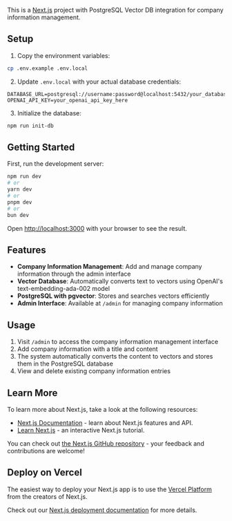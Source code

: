 This is a [Next.js](https://nextjs.org) project with PostgreSQL Vector DB integration for company information management.

## Setup

1. Copy the environment variables:
```bash
cp .env.example .env.local
```

2. Update `.env.local` with your actual database credentials:
```
DATABASE_URL=postgresql://username:password@localhost:5432/your_database_name
OPENAI_API_KEY=your_openai_api_key_here
```

3. Initialize the database:
```bash
npm run init-db
```

## Getting Started

First, run the development server:

```bash
npm run dev
# or
yarn dev
# or
pnpm dev
# or
bun dev
```

Open [http://localhost:3000](http://localhost:3000) with your browser to see the result.

## Features

- **Company Information Management**: Add and manage company information through the admin interface
- **Vector Database**: Automatically converts text to vectors using OpenAI's text-embedding-ada-002 model
- **PostgreSQL with pgvector**: Stores and searches vectors efficiently
- **Admin Interface**: Available at `/admin` for managing company information

## Usage

1. Visit `/admin` to access the company information management interface
2. Add company information with a title and content
3. The system automatically converts the content to vectors and stores them in the PostgreSQL database
4. View and delete existing company information entries

## Learn More

To learn more about Next.js, take a look at the following resources:

- [Next.js Documentation](https://nextjs.org/docs) - learn about Next.js features and API.
- [Learn Next.js](https://nextjs.org/learn) - an interactive Next.js tutorial.

You can check out [the Next.js GitHub repository](https://github.com/vercel/next.js) - your feedback and contributions are welcome!

## Deploy on Vercel

The easiest way to deploy your Next.js app is to use the [Vercel Platform](https://vercel.com/new?utm_medium=default-template&filter=next.js&utm_source=create-next-app&utm_campaign=create-next-app-readme) from the creators of Next.js.

Check out our [Next.js deployment documentation](https://nextjs.org/docs/app/building-your-application/deploying) for more details.
